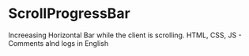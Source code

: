 # ScrollProgressBar
Increeasing Horizontal Bar while the client is scrolling.
HTML, CSS, JS - Comments alnd logs in English
